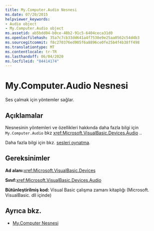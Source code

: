 ```yaml
---
title: My.Computer.Audio Nesnesi
ms.date: 07/20/2015
helpviewer_keywords:
- Audio object
- My.Computer.Audio object
ms.assetid: ab5bdd04-b0ce-48b2-91c5-6404ceca31d0
ms.openlocfilehash: 35a7c7cb33dd641a4f7530e9e25aa0562c54d4b3
ms.sourcegitcommit: f8c270376ed905f6a8896ce0fe25b4f4b38ff498
ms.translationtype: MT
ms.contentlocale: tr-TR
ms.lasthandoff: 06/04/2020
ms.locfileid: "84414174"
---
```

# <a name="mycomputeraudio-object"></a>My.Computer.Audio Nesnesi
Ses çalmak için yöntemler sağlar.  
  
## <a name="remarks"></a>Açıklamalar  
 Nesnesinin yöntemleri ve özellikleri hakkında daha fazla bilgi için `My.Computer.Audio` bkz <xref:Microsoft.VisualBasic.Devices.Audio> ..  
  
 Daha fazla bilgi için bkz. [sesleri oynatma](../../developing-apps/programming/computer-resources/playing-sounds.md).  
  
## <a name="requirements"></a>Gereksinimler  
 **Ad alanı:**<xref:Microsoft.VisualBasic.Devices>  
  
 **Sınıf:**<xref:Microsoft.VisualBasic.Devices.Audio>  
  
 **Bütünleştirilmiş kod:** Visual Basic çalışma zamanı kitaplığı (Microsoft. VisualBasic. dll içinde)  
  
## <a name="see-also"></a>Ayrıca bkz.

- [My.Computer Nesnesi](my-computer-object.md)
